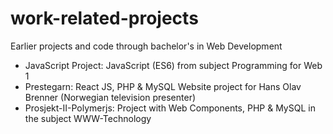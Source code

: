 # work-related-projects
Earlier projects and code through bachelor's in Web Development

- JavaScript Project: JavaScript (ES6) from subject Programming for Web 1
- Prestegarn: React JS, PHP & MySQL Website project for Hans Olav Brenner (Norwegian television presenter)
- Prosjekt-II-Polymerjs: Project with Web Components, PHP & MySQL in the subject WWW-Technology
